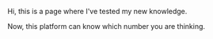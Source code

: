 Hi, this is a page where I've tested my new knowledge. 

Now, this platform can know which number you are thinking.
